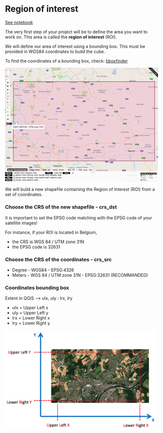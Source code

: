 # Region of interest

[See notebook](https://nicolasdeffense.github.io/eo-toolbox/notebooks/1_Region_of_interest/region_of_interest.html)


The very first step of your project will be to define the area you want to work on. This area is called the **region of interest** (ROI).

We will define our area of interest using a bounding box. This must be provided in WGS84 coordinates to build the cube.

To find the coordinates of a bounding box, check: [bboxfinder](http://bboxfinder.com/)

<img src="figures/bboxfinder.png" width="800">


We will build a new shapefile containing the Region of Interest (ROI) from a set of coordinates.

### Choose the CRS of the new shapefile - crs_dst

It is important to set the EPSG code matching with the EPSG code of your satellite images!

For instance, if your ROI is located in Belgium,
- the CRS is WGS 84 / UTM zone 31N
- the EPSG code is 32631

### Choose the CRS of the coordinates - crs_src

- Degree - WGS84 - EPSG:4326
- Meters - WGS 84 / UTM zone 31N - EPSG:32631 (RECOMMANDED)

### Coordinates bounding box

Extent in QGIS --> ulx, uly : lrx, lry

- ulx = Upper Left x
- uly = Upper Left y
- lrx = Lower Right x
- lry = Lower Right y


<img src="figures/ROI_box.png" width="500">